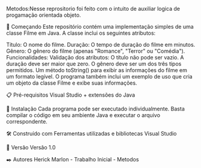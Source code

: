 Metodos:Nesse reprositorio foi feito com o intuito de auxiliar logica de progamação orientada objeto.

🚀 Começando
Este repositório contém uma implementação simples de uma classe Filme em Java. A classe inclui os seguintes atributos:

Título: O nome do filme.
Duração: O tempo de duração do filme em minutos.
Gênero: O gênero do filme (apenas "Romance", "Terror" ou "Comédia").
Funcionalidades:
Validação dos atributos:
O título não pode ser vazio.
A duração deve ser maior que zero.
O gênero deve ser um dos três tipos permitidos.
Um método toString() para exibir as informações do filme em um formato legível.
O programa também inclui um exemplo de uso que cria um objeto da classe Filme e exibe suas informações.

📋 Pré-requisitos
Visual Studio + extensões do Java

🔧 Instalação
Cada programa pode ser executado individualmente. Basta compilar o código em seu ambiente Java e executar o arquivo correspondente.


🛠️ Construído com
Ferramentas utilizadas e bibliotecas
Visual Studio 

📌 Versão
Versão 1.0 

✒️ Autores
Herick Marlon - Trabalho Inicial - Metodos 
